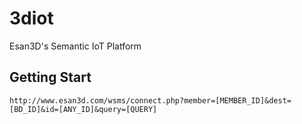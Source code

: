 # 3diot
Esan3D's Semantic IoT Platform
## Getting Start
``
http://www.esan3d.com/wsms/connect.php?member=[MEMBER_ID]&dest=[BD_ID]&id=[ANY_ID]&query=[QUERY]
``
